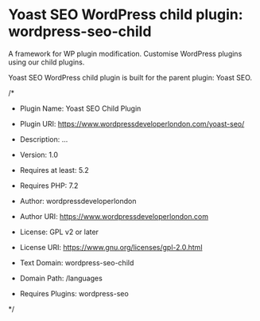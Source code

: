 # Yoast SEO WordPress child plugin: wordpress-seo-child

A framework for WP plugin modification. Customise WordPress plugins using our child plugins.

Yoast SEO WordPress child plugin is built for the parent plugin: Yoast SEO.

/*
* Plugin Name: Yoast SEO Child Plugin

* Plugin URI: https://www.wordpressdeveloperlondon.com/yoast-seo/

* Description: ...

* Version: 1.0

* Requires at least: 5.2

* Requires PHP: 7.2

* Author: wordpressdeveloperlondon

* Author URI: https://www.wordpressdeveloperlondon.com

* License: GPL v2 or later

* License URI: https://www.gnu.org/licenses/gpl-2.0.html

* Text Domain: wordpress-seo-child

* Domain Path: /languages

* Requires Plugins: wordpress-seo

*/
